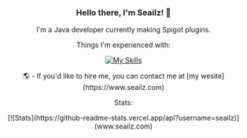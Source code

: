 <div align="center">
  
  ### Hello there, I'm Seailz! 🦭
  I'm a Java developer currently making Spigot plugins.
  
  Things I'm experienced with: </p>
  [![My Skills](https://skillicons.dev/icons?i=java,html,css,js,linux,idea,github,discord)](https://seailz.com)
  
  
  </p>
  🌎 - If you'd like to hire me, you can contact me at [my wesite](https://www.seailz.com)
  
  </p>
  Stats:
  </p>
  [![Stats](https://github-readme-stats.vercel.app/api?username=seailz)](www.seailz.com)

</div>
